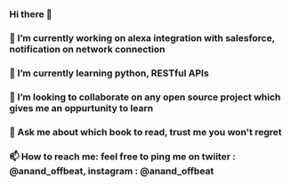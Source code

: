### Hi there 👋

<!--
**mayank9614/mayank9614** is a ✨ _special_ ✨ repository because its `README.md` (this file) appears on your GitHub profile.

Here are some ideas to get you started:
-->
### 🔭 I’m currently working on alexa integration with salesforce, notification on network connection
### 🌱 I’m currently learning python, RESTful APIs
### 👯 I’m looking to collaborate on any open source project which gives me an oppurtunity to learn
### 💬 Ask me about which book to read, trust me you won't regret
### 📫 How to reach me: feel free to ping me on twiiter : @anand_offbeat, instagram :  @anand_offbeat


